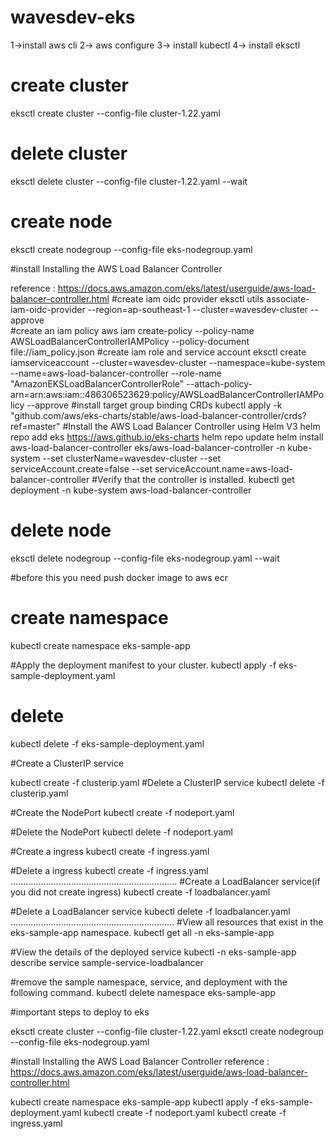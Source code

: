 # wavesdev-eks
1->install aws cli
2-> aws configure 
3-> install kubectl
4-> install eksctl



# create cluster
eksctl create cluster --config-file cluster-1.22.yaml

# delete cluster
eksctl delete cluster --config-file cluster-1.22.yaml  --wait

# create node
eksctl create nodegroup --config-file eks-nodegroup.yaml

#install Installing the AWS Load Balancer Controller

reference :  https://docs.aws.amazon.com/eks/latest/userguide/aws-load-balancer-controller.html
#create iam oidc provider
eksctl utils associate-iam-oidc-provider --region=ap-southeast-1 --cluster=wavesdev-cluster --approve  
#create an iam policy
aws iam create-policy     --policy-name AWSLoadBalancerControllerIAMPolicy     --policy-document file://iam_policy.json
#create iam role and service account
eksctl create iamserviceaccount   --cluster=wavesdev-cluster   --namespace=kube-system   --name=aws-load-balancer-controller   --role-name "AmazonEKSLoadBalancerControllerRole"   --attach-policy-arn=arn:aws:iam::486306523629:policy/AWSLoadBalancerControllerIAMPolicy   --approve
#install target group binding CRDs
kubectl apply -k "github.com/aws/eks-charts/stable/aws-load-balancer-controller/crds?ref=master"
#Install the AWS Load Balancer Controller using Helm V3 
helm repo add eks https://aws.github.io/eks-charts
helm repo update
helm install aws-load-balancer-controller eks/aws-load-balancer-controller   -n kube-system   --set clusterName=wavesdev-cluster   --set serviceAccount.create=false   --set serviceAccount.name=aws-load-balancer-controller
#Verify that the controller is installed.
kubectl get deployment -n kube-system aws-load-balancer-controller



# delete node
eksctl delete nodegroup --config-file eks-nodegroup.yaml --wait

#before this you need push docker image to aws ecr

# create namespace

kubectl create namespace eks-sample-app

#Apply the deployment manifest to your cluster.
kubectl apply -f eks-sample-deployment.yaml

# delete 

kubectl delete -f eks-sample-deployment.yaml


#Create a ClusterIP service

kubectl create -f clusterip.yaml
#Delete a ClusterIP service
kubectl delete -f clusterip.yaml

#Create the NodePort 
kubectl create -f nodeport.yaml

#Delete the NodePort 
kubectl delete -f nodeport.yaml


#Create a ingress
kubectl create -f ingress.yaml

#Delete a ingress
kubectl create -f ingress.yaml
..................................................................
#Create a LoadBalancer service(if you did not create ingress)
kubectl create -f loadbalancer.yaml

#Delete a LoadBalancer service
kubectl delete -f loadbalancer.yaml
.................................................................
#View all resources that exist in the eks-sample-app namespace.
kubectl get all -n eks-sample-app


#View the details of the deployed service
kubectl -n eks-sample-app describe service sample-service-loadbalancer


#remove the sample namespace, service, and deployment with the following command.
kubectl delete namespace eks-sample-app



#important steps to deploy to eks

eksctl create cluster --config-file cluster-1.22.yaml
eksctl create nodegroup --config-file eks-nodegroup.yaml

#install Installing the AWS Load Balancer Controller
reference :  https://docs.aws.amazon.com/eks/latest/userguide/aws-load-balancer-controller.html

kubectl create namespace eks-sample-app
kubectl apply -f eks-sample-deployment.yaml
kubectl create -f nodeport.yaml
kubectl create -f ingress.yaml
